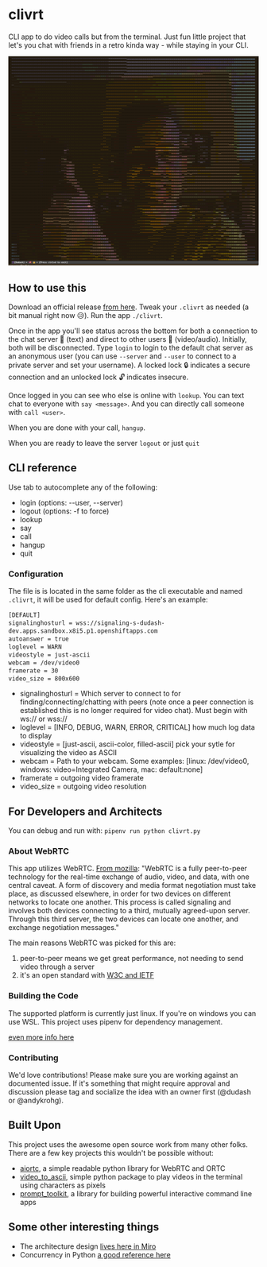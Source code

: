 # clivrt
CLI app to do video calls but from the terminal. Just fun little project that let's you chat with friends in a retro kinda way - while staying in your CLI. 

![Screenshot](docs/clivrtsmilethumbsup.png?raw=true)

## How to use this
Download an official release [from here](https://github.com/collabinator/clivrt/releases). Tweak your `.clivrt` as needed (a bit manual right now :disappointed_relieved:). Run the app `./clivrt`.

Once in the app you'll see status across the bottom for both a connection to the chat server 📢 (text) and direct to other users 👤 (video/audio). Initially, both will be disconnected. Type `login` to login to the default chat server as an anonymous user (you can use `--server` and `--user` to connect to a private server and set your username). A locked lock 🔒 indicates a secure connection and an unlocked lock 🔓 indicates insecure.

Once logged in you can see who else is online with `lookup`. You can text chat to everyone with `say <message>`. And you can directly call someone with `call <user>`.

When you are done with your call, `hangup`.

When you are ready to leave the server `logout` or just `quit`

## CLI reference
Use tab to autocomplete any of the following:
* login (options: --user, --server)
* logout (options: -f to force)
* lookup
* say
* call
* hangup
* quit

### Configuration
The file is is located in the same folder as the cli executable and named `.clivrt`, it will be used for default config. Here's an example:
```
[DEFAULT]
signalinghosturl = wss://signaling-s-dudash-dev.apps.sandbox.x8i5.p1.openshiftapps.com
autoanswer = true
loglevel = WARN
videostyle = just-ascii
webcam = /dev/video0
framerate = 30
video_size = 800x600
```
* signalinghosturl = Which server to connect to for finding/connecting/chatting with peers (note once a peer connection is established this is no longer required for video chat). Must begin with ws:// or wss://
* loglevel = [INFO, DEBUG, WARN, ERROR, CRITICAL] how much log data to display
* videostyle = [just-ascii, ascii-color, filled-ascii] pick your sytle for visualizing the video as ASCII
* webcam = Path to your webcam. Some examples: [linux: /dev/video0, windows: video=Integrated Camera, mac: default:none]
* framerate = outgoing video framerate
* video_size = outgoing video resolution

## For Developers and Architects
You can debug and run with:
`pipenv run python clivrt.py`
### About WebRTC
This app utilizes WebRTC. [From mozilla](https://developer.mozilla.org/en-US/docs/Web/API/WebRTC_API/Signaling_and_video_calling): "WebRTC is a fully peer-to-peer technology for the real-time exchange of audio, video, and data, with one central caveat. A form of discovery and media format negotiation must take place, as discussed elsewhere, in order for two devices on different networks to locate one another. This process is called signaling and involves both devices connecting to a third, mutually agreed-upon server. Through this third server, the two devices can locate one another, and exchange negotiation messages."

The main reasons WebRTC was picked for this are:
1. peer-to-peer means we get great performance, not needing to send video through a server
2. it's an open standard with [W3C and IETF](https://www.w3.org/2021/01/pressrelease-webrtc-rec.html.en)

### Building the Code
The supported platform is currently just linux. If you're on windows you can use WSL.
This project uses pipenv for dependency management.

[even more info here](./docs/README-buildnotes.md)

### Contributing
We'd love contributions! Please make sure you are working against an documented issue. If it's something that might require approval and discussion please  tag and socialize the idea with an owner first (@dudash or @andykrohg).

## Built Upon
This project uses the awesome open source work from many other folks. There are a few key projects this wouldn't be possible without:
* [aiortc](https://github.com/aiortc/aiortc), a simple readable python library for WebRTC and ORTC
* [video_to_ascii](https://github.com/joelibaceta/video-to-ascii), simple python package to play videos in the terminal using characters as pixels
* [prompt_toolkit](https://python-prompt-toolkit.readthedocs.io/en/master/index.html), a library for building powerful interactive command line apps

## Some other interesting things
- The architecture design [lives here in Miro](https://miro.com/app/board/uXjVOZLd2gQ=/)
- Concurrency in Python [a good reference here](https://realpython.com/python-concurrency/#what-is-concurrency)
